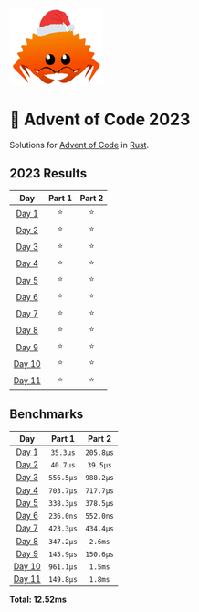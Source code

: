 <img src="./.assets/christmas_ferris.png" width="164">

# 🎄 Advent of Code 2023

Solutions for [Advent of Code](https://adventofcode.com/) in [Rust](https://www.rust-lang.org/).

<!--- advent_readme_stars table --->
## 2023 Results

| Day | Part 1 | Part 2 |
| :---: | :---: | :---: |
| [Day 1](https://adventofcode.com/2023/day/1) | ⭐ | ⭐ |
| [Day 2](https://adventofcode.com/2023/day/2) | ⭐ | ⭐ |
| [Day 3](https://adventofcode.com/2023/day/3) | ⭐ | ⭐ |
| [Day 4](https://adventofcode.com/2023/day/4) | ⭐ | ⭐ |
| [Day 5](https://adventofcode.com/2023/day/5) | ⭐ | ⭐ |
| [Day 6](https://adventofcode.com/2023/day/6) | ⭐ | ⭐ |
| [Day 7](https://adventofcode.com/2023/day/7) | ⭐ | ⭐ |
| [Day 8](https://adventofcode.com/2023/day/8) | ⭐ | ⭐ |
| [Day 9](https://adventofcode.com/2023/day/9) | ⭐ | ⭐ |
| [Day 10](https://adventofcode.com/2023/day/10) | ⭐ | ⭐ |
| [Day 11](https://adventofcode.com/2023/day/11) | ⭐ | ⭐ |
<!--- advent_readme_stars table --->

<!--- benchmarking table --->
## Benchmarks

| Day | Part 1 | Part 2 |
| :---: | :---: | :---:  |
| [Day 1](./src/bin/01.rs) | `35.3µs` | `205.8µs` |
| [Day 2](./src/bin/02.rs) | `40.7µs` | `39.5µs` |
| [Day 3](./src/bin/03.rs) | `556.5µs` | `988.2µs` |
| [Day 4](./src/bin/04.rs) | `703.7µs` | `717.7µs` |
| [Day 5](./src/bin/05.rs) | `338.3µs` | `378.5µs` |
| [Day 6](./src/bin/06.rs) | `236.0ns` | `552.0ns` |
| [Day 7](./src/bin/07.rs) | `423.3µs` | `434.4µs` |
| [Day 8](./src/bin/08.rs) | `347.2µs` | `2.6ms` |
| [Day 9](./src/bin/09.rs) | `145.9µs` | `150.6µs` |
| [Day 10](./src/bin/10.rs) | `961.1µs` | `1.5ms` |
| [Day 11](./src/bin/11.rs) | `149.8µs` | `1.8ms` |

**Total: 12.52ms**
<!--- benchmarking table --->
